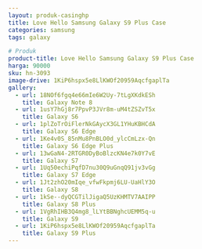 ```yaml
---
layout: produk-casinghp
title: Love Hello Samsung Galaxy S9 Plus Case
categories: samsung
tags: galaxy

# Produk
product-title: Love Hello Samsung Galaxy S9 Plus Case
harga: 90000
sku: hn-3093
image-drive: 1KiP6hspx5e8LlKWOf20959AqcfgaplTa
gallery:
  - url: 18NOf6fgq4e66mIe6W2Uy-7tLgXKdkESh
    title: Galaxy Note 8
  - url: 1usY7hGj8r7PpvP3JVr8m-uM4tZSZvT5x
    title: Galaxy S6
  - url: 1plZoTrOiFlerNkGAycX3GL1YHuKBHCdA
    title: Galaxy S6 Edge
  - url: 1Ke4v0S_85nMu8PnBLO0d_ylcCmLzx-Qn
    title: Galaxy S6 Edge Plus
  - url: 13wGaN4-2RTGR0DyBoBlzcKN4e7k0Y7vE
    title: Galaxy S7
  - url: 1Uq50echiPqfD7nu30Q9uGnqQ91jv3vGg
    title: Galaxy S7 Edge
  - url: 1Jt2zhO20mIqe_vfwFkpmj6LU-UaHlY3O
    title: Galaxy S8
  - url: 1kSe--dyQCGTilJigaQ5UzKHMTV7AAIPP
    title: Galaxy S8 Plus
  - url: 1VgRhIHB3Q4mg8_lLYtBBNghcUEMM5q-u
    title: Galaxy S9
  - url: 1KiP6hspx5e8LlKWOf20959AqcfgaplTa
    title: Galaxy S9 Plus
---
```


